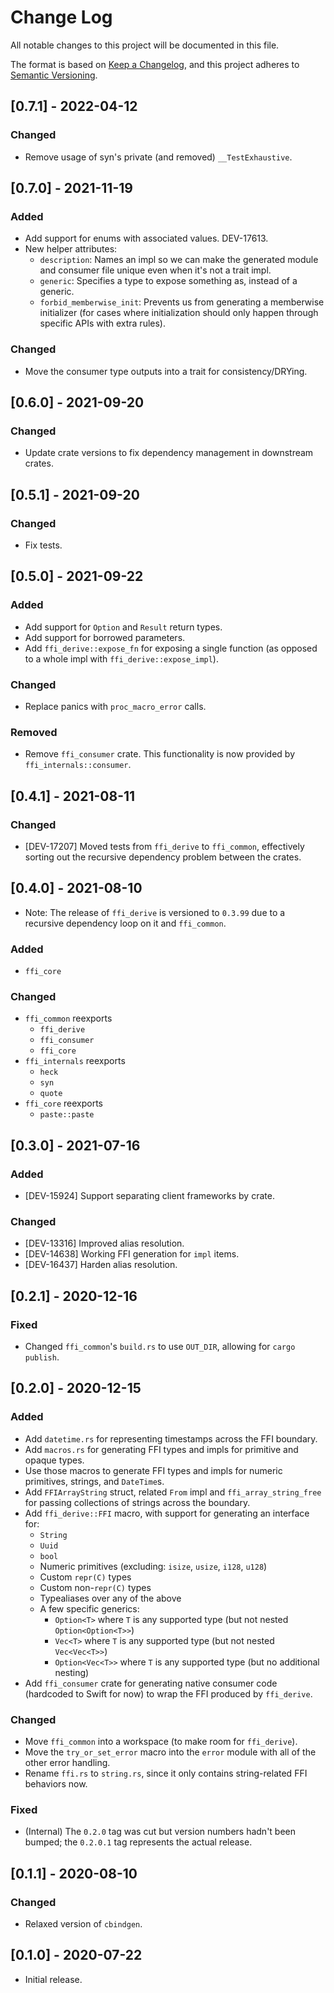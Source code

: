 # Change Log

All notable changes to this project will be documented in this file.

The format is based on [Keep a Changelog](https://keepachangelog.com/en/1.0.0/), and this project
adheres to [Semantic Versioning](https://semver.org/spec/v2.0.0.html).

## [0.7.1] - 2022-04-12

### Changed

- Remove usage of syn's private (and removed) `__TestExhaustive`.

## [0.7.0] - 2021-11-19

### Added

- Add support for enums with associated values. DEV-17613.
- New helper attributes:
  - `description`: Names an impl so we can make the generated module and consumer file unique even
    when it's not a trait impl.
  - `generic`: Specifies a type to expose something as, instead of a generic.
  - `forbid_memberwise_init`: Prevents us from generating a memberwise initializer (for cases where
    initialization should only happen through specific APIs with extra rules).

### Changed

- Move the consumer type outputs into a trait for consistency/DRYing.

## [0.6.0] - 2021-09-20

### Changed

- Update crate versions to fix dependency management in downstream crates.

## [0.5.1] - 2021-09-20

### Changed

- Fix tests.

## [0.5.0] - 2021-09-22

### Added

- Add support for `Option` and `Result` return types.
- Add support for borrowed parameters.
- Add `ffi_derive::expose_fn` for exposing a single function (as opposed to a whole impl with
  `ffi_derive::expose_impl`).

### Changed

- Replace panics with `proc_macro_error` calls.

### Removed

- Remove `ffi_consumer` crate. This functionality is now provided by `ffi_internals::consumer`.

## [0.4.1] - 2021-08-11

### Changed

- [DEV-17207] Moved tests from `ffi_derive` to `ffi_common`, effectively sorting out the recursive
  dependency problem between the crates.

## [0.4.0] - 2021-08-10

- Note: The release of `ffi_derive` is versioned to `0.3.99` due to a recursive dependency loop on
  it and `ffi_common`.

### Added

- `ffi_core`

### Changed

- `ffi_common` reexports
  - `ffi_derive`
  - `ffi_consumer`
  - `ffi_core`
- `ffi_internals` reexports
  - `heck`
  - `syn`
  - `quote`
- `ffi_core` reexports
  - `paste::paste`

## [0.3.0] - 2021-07-16

### Added

- [DEV-15924] Support separating client frameworks by crate.

### Changed

- [DEV-13316] Improved alias resolution.
- [DEV-14638] Working FFI generation for `impl` items.
- [DEV-16437] Harden alias resolution.

## [0.2.1] - 2020-12-16

### Fixed

- Changed `ffi_common`'s `build.rs` to use `OUT_DIR`, allowing for `cargo publish`.

## [0.2.0] - 2020-12-15

### Added

- Add `datetime.rs` for representing timestamps across the FFI boundary.
- Add `macros.rs` for generating FFI types and impls for primitive and opaque types.
- Use those macros to generate FFI types and impls for numeric primitives, strings, and `DateTime`s.
- Add `FFIArrayString` struct, related `From` impl and `ffi_array_string_free` for passing
  collections of strings across the boundary.
- Add `ffi_derive::FFI` macro, with support for generating an interface for:
  - `String`
  - `Uuid`
  - `bool`
  - Numeric primitives (excluding: `isize`, `usize`, `i128`, `u128`)
  - Custom `repr(C)` types
  - Custom non-`repr(C)` types
  - Typealiases over any of the above
  - A few specific generics:
    - `Option<T>` where `T` is any supported type (but not nested `Option<Option<T>>`)
    - `Vec<T>` where `T` is any supported type (but not nested `Vec<Vec<T>>`)
    - `Option<Vec<T>>` where `T` is any supported type (but no additional nesting)
- Add `ffi_consumer` crate for generating native consumer code (hardcoded to Swift for now) to wrap
  the FFI produced by `ffi_derive`.

### Changed

- Move `ffi_common` into a workspace (to make room for `ffi_derive`).
- Move the `try_or_set_error` macro into the `error` module with all of the other error handling.
- Rename `ffi.rs` to `string.rs`, since it only contains string-related FFI behaviors now.

### Fixed

- (Internal) The `0.2.0` tag was cut but version numbers hadn't been bumped; the `0.2.0.1` tag
  represents the actual release.

## [0.1.1] - 2020-08-10

### Changed

- Relaxed version of `cbindgen`.

## [0.1.0] - 2020-07-22

- Initial release.
